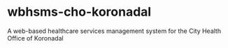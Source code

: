 # wbhsms-cho-koronadal
A web-based healthcare services management system for the City Health Office of Koronadal
